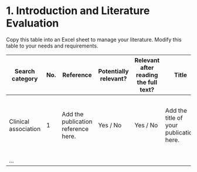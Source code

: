 # 1. Introduction and Literature Evaluation

Copy this table into an Excel sheet to manage your literature. Modify this table to your needs and requirements.

| Search category      | No. | Reference                           | Potentially relevant? | Relevant after reading the full text? | Title                                   | PUI/PMID                | Abstract                      | Comment                 | Name of device                                                 | Clinical performance & benefits           | User experience                     | Risks                                     |
|----------------------|-----|-------------------------------------|-----------------------|---------------------------------------|-----------------------------------------|-------------------------|-------------------------------|-------------------------|----------------------------------------------------------------|-------------------------------------------|-------------------------------------|-------------------------------------------|
| Clinical association | 1   | Add the publication reference here. | Yes / No              | Yes / No                              | Add the title of your publication here. | Add the PubMed ID here. | Copy paste the abstract here. | Add your comments here. | Name of your device, a similar device or the equivalent device | List the clinical performance parameters. | List usability related information. | Lists risks mentioned in the publication. |
| ...                  |     |                                     |                       |                                       |                                         |                         |                               |                         |                                                                |                                           |                                     |                                           |
